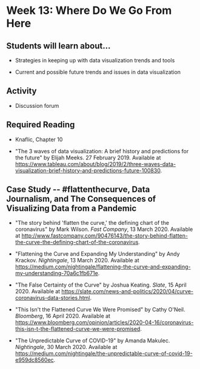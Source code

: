 # Week 13: Where Do We Go From Here

## Students will learn about...

-   Strategies in keeping up with data visualization trends and tools

-   Current and possible future trends and issues in data visualization

## Activity

-   Discussion forum

## Required Reading

-   Knaflic, Chapter 10

-   "The 3 waves of data visualization: A brief history and predictions for the future" by Elijah Meeks. 27 February 2019. Available at https://www.tableau.com/about/blog/2019/2/three-waves-data-visualization-brief-history-and-predictions-future-100830.

## Case Study -- #flattenthecurve, Data Journalism, and The Consequences of Visualizing Data from a Pandemic

-   "The story behind 'flatten the curve,' the defining chart of the coronavirus" by Mark Wilson. *Fast Company*, 13 March 2020. Available at http://www.fastcompany.com/90476143/the-story-behind-flatten-the-curve-the-defining-chart-of-the-coronavirus.

-   "Flattening the Curve and Expanding My Understanding" by Andy Krackov. *Nightingale*, 13 March 2020. Available at https://medium.com/nightingale/flattening-the-curve-and-expanding-my-understanding-70a6c1fb671e.

-   "The False Certainty of the Curve" by Joshua Keating. *Slate*, 15 April 2020. Available at https://slate.com/news-and-politics/2020/04/curve-coronavirus-data-stories.html.

-   "This Isn't the Flattened Curve We Were Promised" by Cathy O'Neil. *Bloomberg*, 16 April 2020. Available at
    https://www.bloomberg.com/opinion/articles/2020-04-16/coronavirus-this-isn-t-the-flattened-curve-we-were-promised. 

-   "The Unpredictable Curve of COVID-19" by Amanda Makulec. *Nightingale*, 30 March 2020. Available at https://medium.com/nightingale/the-unpredictable-curve-of-covid-19-e959dc8560ec.
